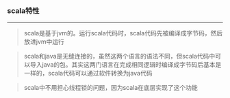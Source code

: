 ### scala特性

***

> scala是基于jvm的。运行scala代码时，scala代码先被编译成字节码，然后放进jvm中运行

> scala和java是无缝连接的，虽然这两个语言的语法不同，但scala代码中可以导入java的包。其实这两门语言在完成相同逻辑时编译成字节码后基本是一样的，scala代码可以通过软件转换为java代码

> scala中不用担心线程锁的问题，因为scala在底层实现了这个功能 